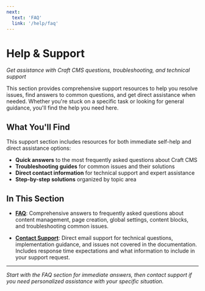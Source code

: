 ```yaml
---
next:
  text: 'FAQ'
  link: '/help/faq'
---
```


# Help & Support

*Get assistance with Craft CMS questions, troubleshooting, and technical support*

This section provides comprehensive support resources to help you resolve issues, find answers to common questions, and get direct assistance when needed. Whether you're stuck on a specific task or looking for general guidance, you'll find the help you need here.

## What You'll Find

This support section includes resources for both immediate self-help and direct assistance options:

- **Quick answers** to the most frequently asked questions about Craft CMS
- **Troubleshooting guides** for common issues and their solutions
- **Direct contact information** for technical support and expert assistance
- **Step-by-step solutions** organized by topic area

## In This Section

- **[FAQ](faq.md)**: Comprehensive answers to frequently asked questions about content management, page creation, global settings, content blocks, and troubleshooting common issues.

- **[Contact Support](contact-support.md)**: Direct email support for technical questions, implementation guidance, and issues not covered in the documentation. Includes response time expectations and what information to include in your support request.

---

*Start with the FAQ section for immediate answers, then contact support if you need personalized assistance with your specific situation.*